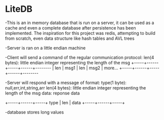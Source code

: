 # LiteDB

-This is an in memory database that is run on a server, it can be used as a cache and even a complete database after persistence has been implemented. The inspiration for this project was redis, attempting to build from scratch, even data structure like hash tables and AVL trees

-Server is ran on a little endian machine


-Client will send a command of the regular communication protocol:
len(4 bytes): little endian integer representing the length of the msg
+-----+------+-----+------+--------
| len | msg1 | len | msg2 | more...
+-----+------+-----+------+--------


-Server will respond with a message of format:
type(1 byte): null,err,int,string,arr
len(4 bytes): little endian integer representing the length of the msg
data: reponse data

+-----+------+-----+
type | len | data
+-----+------+-----+

-database stores long values




